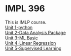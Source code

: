 # IMPL 396
This is IMLP course.<br>
[Unit 1-python](https://github.com/chiehpin0705/IMLP396-chiehpin0705/blob/main/Unit01_Crash_Course_on_Python.ipynb)<br>
[Unit 2-Data Analysis Package](https://github.com/chiehpin0705/IMLP396-chiehpin0705/tree/main/Unit02)<br>
[Unit 3-ML Basic](https://github.com/chiehpin0705/IMLP396-chiehpin0705/tree/main/Unit03)<br>
[Unit 4-Linear Regression](https://github.com/chiehpin0705/IMLP396-chiehpin0705/tree/main/Unit04)<br>
[Unit 5-Supervised Learning]()<br>
